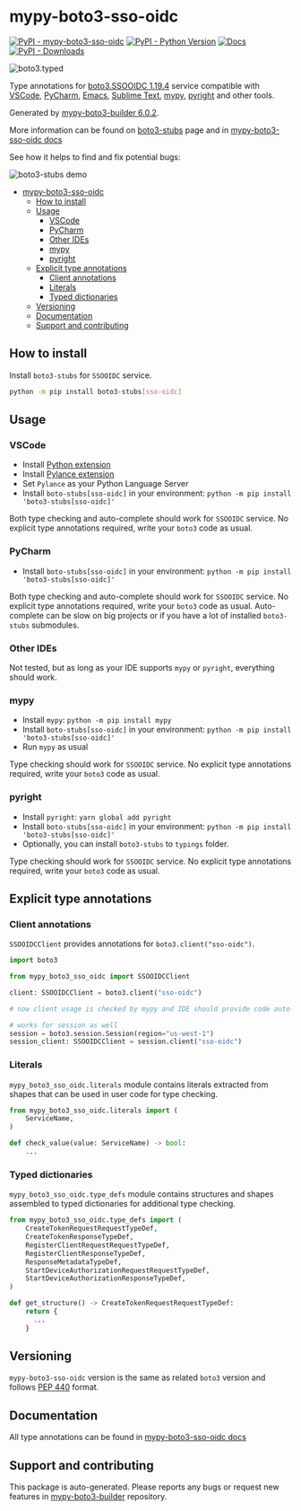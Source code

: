 <a id="mypy-boto3-sso-oidc"></a>

# mypy-boto3-sso-oidc

[![PyPI - mypy-boto3-sso-oidc](https://img.shields.io/pypi/v/mypy-boto3-sso-oidc.svg?color=blue)](https://pypi.org/project/mypy-boto3-sso-oidc)
[![PyPI - Python Version](https://img.shields.io/pypi/pyversions/mypy-boto3-sso-oidc.svg?color=blue)](https://pypi.org/project/mypy-boto3-sso-oidc)
[![Docs](https://img.shields.io/readthedocs/mypy-boto3-builder.svg?color=blue)](https://mypy-boto3-builder.readthedocs.io/)
[![PyPI - Downloads](https://img.shields.io/pypi/dw/mypy-boto3-sso-oidc?color=blue)](https://pypistats.org/packages/mypy-boto3-sso-oidc)

![boto3.typed](https://github.com/vemel/mypy_boto3_builder/raw/master/logo.png)

Type annotations for
[boto3.SSOOIDC 1.19.4](https://boto3.amazonaws.com/v1/documentation/api/1.19.4/reference/services/sso-oidc.html#SSOOIDC)
service compatible with [VSCode](https://code.visualstudio.com/),
[PyCharm](https://www.jetbrains.com/pycharm/),
[Emacs](https://www.gnu.org/software/emacs/),
[Sublime Text](https://www.sublimetext.com/),
[mypy](https://github.com/python/mypy),
[pyright](https://github.com/microsoft/pyright) and other tools.

Generated by
[mypy-boto3-builder 6.0.2](https://github.com/vemel/mypy_boto3_builder).

More information can be found on
[boto3-stubs](https://pypi.org/project/boto3-stubs/) page and in
[mypy-boto3-sso-oidc docs](https://vemel.github.io/boto3_stubs_docs/mypy_boto3_sso_oidc/)

See how it helps to find and fix potential bugs:

![boto3-stubs demo](https://github.com/vemel/mypy_boto3_builder/raw/master/demo.gif)

- [mypy-boto3-sso-oidc](#mypy-boto3-sso-oidc)
  - [How to install](#how-to-install)
  - [Usage](#usage)
    - [VSCode](#vscode)
    - [PyCharm](#pycharm)
    - [Other IDEs](#other-ides)
    - [mypy](#mypy)
    - [pyright](#pyright)
  - [Explicit type annotations](#explicit-type-annotations)
    - [Client annotations](#client-annotations)
    - [Literals](#literals)
    - [Typed dictionaries](#typed-dictionaries)
  - [Versioning](#versioning)
  - [Documentation](#documentation)
  - [Support and contributing](#support-and-contributing)

<a id="how-to-install"></a>

## How to install

Install `boto3-stubs` for `SSOOIDC` service.

```bash
python -m pip install boto3-stubs[sso-oidc]
```

<a id="usage"></a>

## Usage

<a id="vscode"></a>

### VSCode

- Install
  [Python extension](https://marketplace.visualstudio.com/items?itemName=ms-python.python)
- Install
  [Pylance extension](https://marketplace.visualstudio.com/items?itemName=ms-python.vscode-pylance)
- Set `Pylance` as your Python Language Server
- Install `boto-stubs[sso-oidc]` in your environment:
  `python -m pip install 'boto3-stubs[sso-oidc]'`

Both type checking and auto-complete should work for `SSOOIDC` service. No
explicit type annotations required, write your `boto3` code as usual.

<a id="pycharm"></a>

### PyCharm

- Install `boto-stubs[sso-oidc]` in your environment:
  `python -m pip install 'boto3-stubs[sso-oidc]'`

Both type checking and auto-complete should work for `SSOOIDC` service. No
explicit type annotations required, write your `boto3` code as usual.
Auto-complete can be slow on big projects or if you have a lot of installed
`boto3-stubs` submodules.

<a id="other-ides"></a>

### Other IDEs

Not tested, but as long as your IDE supports `mypy` or `pyright`, everything
should work.

<a id="mypy"></a>

### mypy

- Install `mypy`: `python -m pip install mypy`
- Install `boto-stubs[sso-oidc]` in your environment:
  `python -m pip install 'boto3-stubs[sso-oidc]'`
- Run `mypy` as usual

Type checking should work for `SSOOIDC` service. No explicit type annotations
required, write your `boto3` code as usual.

<a id="pyright"></a>

### pyright

- Install `pyright`: `yarn global add pyright`
- Install `boto-stubs[sso-oidc]` in your environment:
  `python -m pip install 'boto3-stubs[sso-oidc]'`
- Optionally, you can install `boto3-stubs` to `typings` folder.

Type checking should work for `SSOOIDC` service. No explicit type annotations
required, write your `boto3` code as usual.

<a id="explicit-type-annotations"></a>

## Explicit type annotations

<a id="client-annotations"></a>

### Client annotations

`SSOOIDCClient` provides annotations for `boto3.client("sso-oidc")`.

```python
import boto3

from mypy_boto3_sso_oidc import SSOOIDCClient

client: SSOOIDCClient = boto3.client("sso-oidc")

# now client usage is checked by mypy and IDE should provide code auto-complete

# works for session as well
session = boto3.session.Session(region="us-west-1")
session_client: SSOOIDCClient = session.client("sso-oidc")
```

<a id="literals"></a>

### Literals

`mypy_boto3_sso_oidc.literals` module contains literals extracted from shapes
that can be used in user code for type checking.

```python
from mypy_boto3_sso_oidc.literals import (
    ServiceName,
)

def check_value(value: ServiceName) -> bool:
    ...
```

<a id="typed-dictionaries"></a>

### Typed dictionaries

`mypy_boto3_sso_oidc.type_defs` module contains structures and shapes assembled
to typed dictionaries for additional type checking.

```python
from mypy_boto3_sso_oidc.type_defs import (
    CreateTokenRequestRequestTypeDef,
    CreateTokenResponseTypeDef,
    RegisterClientRequestRequestTypeDef,
    RegisterClientResponseTypeDef,
    ResponseMetadataTypeDef,
    StartDeviceAuthorizationRequestRequestTypeDef,
    StartDeviceAuthorizationResponseTypeDef,
)

def get_structure() -> CreateTokenRequestRequestTypeDef:
    return {
      ...
    }
```

<a id="versioning"></a>

## Versioning

`mypy-boto3-sso-oidc` version is the same as related `boto3` version and
follows [PEP 440](https://www.python.org/dev/peps/pep-0440/) format.

<a id="documentation"></a>

## Documentation

All type annotations can be found in
[mypy-boto3-sso-oidc docs](https://vemel.github.io/boto3_stubs_docs/mypy_boto3_sso_oidc/)

<a id="support-and-contributing"></a>

## Support and contributing

This package is auto-generated. Please reports any bugs or request new features
in [mypy-boto3-builder](https://github.com/vemel/mypy_boto3_builder/issues/)
repository.
